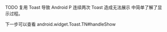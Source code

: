 TODO
复用 Toast 导致 Android P 连续两次 Toast 造成无法展示 中简单了解了显示过程。

下一步可以查看 android.widget.Toast.TN#handleShow
